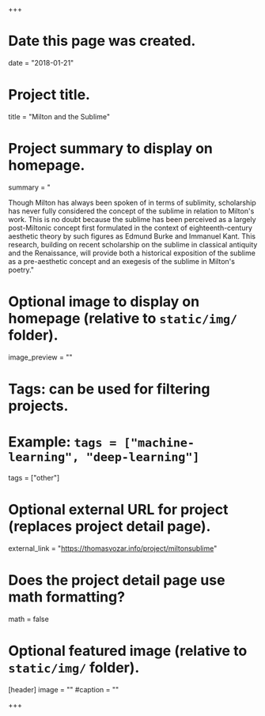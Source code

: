 +++
# Date this page was created.
date = "2018-01-21"

# Project title.
title = "Milton and the Sublime"

# Project summary to display on homepage.
summary = "

Though Milton has always been spoken of in terms of sublimity, scholarship has never fully considered the concept of the sublime in relation to Milton's work. This is no doubt because the sublime has been perceived as a largely post-Miltonic concept first formulated in the context of eighteenth-century aesthetic theory by such figures as Edmund Burke and Immanuel Kant. This research, building on recent scholarship on the sublime in classical antiquity and the Renaissance, will provide both a historical exposition of the sublime as a pre-aesthetic concept and an exegesis of the sublime in Milton's poetry."

# Optional image to display on homepage (relative to `static/img/` folder).
image_preview = ""

# Tags: can be used for filtering projects.
# Example: `tags = ["machine-learning", "deep-learning"]`
tags = ["other"]

# Optional external URL for project (replaces project detail page).
external_link = "https://thomasvozar.info/project/miltonsublime"

# Does the project detail page use math formatting?
math = false

# Optional featured image (relative to `static/img/` folder).
[header]
image = ""
#caption = ""

+++
